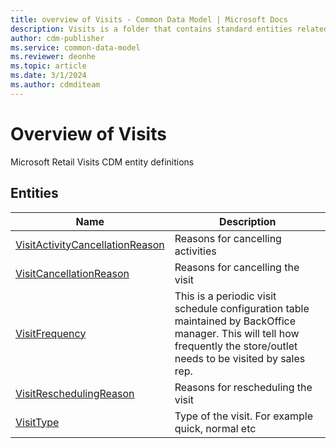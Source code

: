 ```yaml
---
title: overview of Visits - Common Data Model | Microsoft Docs
description: Visits is a folder that contains standard entities related to the Common Data Model.
author: cdm-publisher
ms.service: common-data-model
ms.reviewer: deonhe
ms.topic: article
ms.date: 3/1/2024
ms.author: cdmditeam
---
```


# Overview of Visits

Microsoft Retail Visits CDM entity definitions  

## Entities

|Name|Description|
|---|---|
|[VisitActivityCancellationReason](VisitActivityCancellationReason.md)|Reasons for cancelling activities|
|[VisitCancellationReason](VisitCancellationReason.md)|Reasons for cancelling the visit|
|[VisitFrequency](VisitFrequency.md)|This is a periodic visit schedule configuration table maintained by BackOffice manager\. This will tell how frequently the store/outlet needs to be visited by sales rep\.|
|[VisitReschedulingReason](VisitReschedulingReason.md)|Reasons for rescheduling the visit|
|[VisitType](VisitType.md)|Type of the visit\. For example quick, normal etc|
